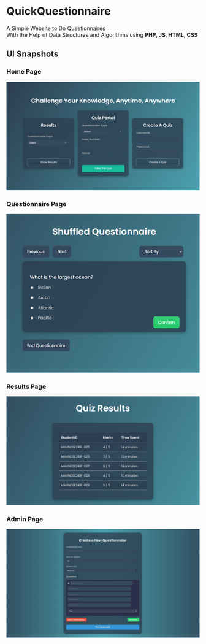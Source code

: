 # **QuickQuestionnaire**
A Simple Website to Do Questionnaires  
With the Help of Data Structures and Algorithms using **PHP, JS, HTML, CSS**

## **UI Snapshots**

### **Home Page**
![Home Page](https://github.com/RealChAuLa/QuickQuestionnaire/blob/main/assets/Home.png)

### **Questionnaire Page**
![Questionnaire Page](https://github.com/RealChAuLa/QuickQuestionnaire/blob/main/assets/Questionnaire.png)

### **Results Page**
![Results Page](https://github.com/RealChAuLa/QuickQuestionnaire/blob/main/assets/Results.png)

### **Admin Page**
![Admin Page](https://github.com/RealChAuLa/QuickQuestionnaire/blob/main/assets/Admin.png)
